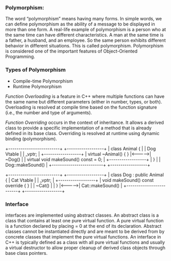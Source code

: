 ### Polymorphism:
The word “polymorphism” means having many forms. In simple words, we can define polymorphism as the ability of a message to be displayed in more than one form. A real-life example of polymorphism is a person who at the same time can have different characteristics. A man at the same time is a father, a husband, and an employee. So the same person exhibits different behavior in different situations. This is called polymorphism. Polymorphism is considered one of the important features of Object-Oriented Programming.

### Types of Polymorphism
- Compile-time Polymorphism
- Runtime Polymorphism

*Function Overloading* is a feature in C++ where multiple functions can have the same name but different parameters (either in number, types, or both). Overloading is resolved at compile time based on the function signature (i.e., the number and type of arguments).

*Function Overriding* occurs in the context of inheritance. It allows a derived class to provide a specific implementation of a method that is already defined in its base class. Overriding is resolved at runtime using dynamic binding (polymorphism).


+-------------------------+       +------------------+
| class Animal {          |       | Dog Vtable       |
|   _vptr;                |       +------------------+
|   virtual ~Animal() { } |<----->| ~Dog()           |
|   virtual void makeSound() const = 0; |       +------------------+
| }                       |       | Dog::makeSound() |
+-------------------------+       +------------------+

+-------------------------+       +------------------+
| class Dog : public Animal {     | Cat Vtable       |
|   _vptr;                |       +------------------+
|   void makeSound() const override { } |       | ~Cat()           |
| }                       |<----->| Cat::makeSound() |
+-------------------------+       +------------------+

### Interface
interfaces are implemented using abstract classes. An abstract class is a class that contains at least one pure virtual function. A pure virtual function is a function declared by placing = 0 at the end of its declaration. Abstract classes cannot be instantiated directly and are meant to be derived from by concrete classes that implement the pure virtual functions. An interface in C++ is typically defined as a class with all pure virtual functions and usually a virtual destructor to allow proper cleanup of derived class objects through base class pointers.
